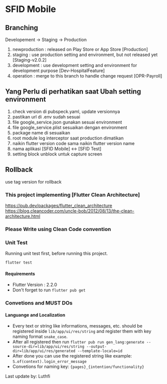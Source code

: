 # SFID Mobile

## Branching
Developement -> Staging -> Production
1. newproduction : released on Play Store or App Store [Production]
2. staging : use production setting and environment, but not released yet [Staging-v2.0.2]
3. development : use development setting and environment for development purpose [Dev-HospitalFeature]
4. operation : merge to this branch to handle change request [OPR-Payroll]

## Yang Perlu di perhatikan saat Ubah setting environment
1. check version di pubspeck.yaml, update versionnya
2. pastikan url di .env sudah sesuai
4. file google_service.json gunakan sesuai environment
5. file google_service.plist sesuaikan dengan environment
6. package name di sesuaikan
7. root module log interceptor saat production dimatikan
8. naikin flutter version code sama naikin flutter version name
9. nama aplikasi [SFID Mobile] <-> [SFID Test]
10. setting block unblock untuk capture screen

## Rollback
use tag version for rollback

### This project implementing [Flutter Clean Architecture]
https://pub.dev/packages/flutter_clean_architecture
https://blog.cleancoder.com/uncle-bob/2012/08/13/the-clean-architecture.html

### Please Write using Clean Code convention

### Unit Test
  Running unit test first, before running this project.

```
flutter test
```

#### Requirements
  - Flutter Version : 2.2.0
  - Don't forget to run `flutter pub get`

### Convetions and MUST DOs

#### Languange and Localization
- Every text or string like informations, messages, etc. should be registered inside `lib/app/ui/res/string` and register them with key naming format `snake_case`.
- After all registered then run `flutter pub run gen_lang:generate --source-dir=lib/app/ui/res/string --output-dir=lib/app/ui/res/generated --template-locale=id`
- After done you can use the registered string like example: `S.of(context).login_error_message`
- Convetions for naming key: `{pages}_{intention/functionality}`

Last update by: Luthfi
